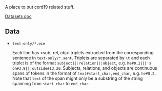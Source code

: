 A place to put cord19 related stuff.

[Datasets doc](https://docs.google.com/spreadsheets/d/1v3NLk_cppHoewQiZb4d4rmYrl6QkUbctntTvpB1X2mk/edit#gid=0)

## Data

- `text-only/*.oie`

  Each line has <sub, rel, obj> triplets extracted from the corresponding sentence in `text-only/*.sent`. Triplets are separated by `\t` and each triplet is of the format `subject|||relation|||object`, e.g. `he#0,2|||'s on#3,8|||outside#13,20`. Subjects, relations, and objects are continuous spans of tokens in the format of `text#start_char,end_char`, e.g. `he#0,2`. Note that `text` of the span might only be a substring of the string spanning from `start_char` to `end_char`.
